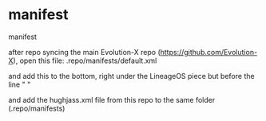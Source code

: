 # manifest
manifest

after repo syncing the main Evolution-X repo (https://github.com/Evolution-X), open this file:
.repo/manifests/default.xml

and add this to the bottom, right under the LineageOS piece but before the </manifest> line
"  <!-- HubertVonJass -->
  <include name="hughjass.xml" />"

and add the hughjass.xml file from this repo to the same folder (.repo/manifests)
